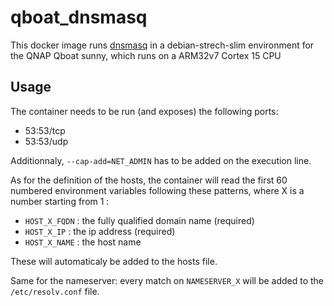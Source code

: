 # qboat_dnsmasq
This docker image runs [dnsmasq](http://www.thekelleys.org.uk/dnsmasq/doc.html) in a debian-strech-slim environment
for the QNAP Qboat sunny, which runs on a ARM32v7 Cortex 15 CPU

## Usage
The container needs to be run (and exposes) the following ports:
- 53:53/tcp
- 53:53/udp

Additionnaly, `--cap-add=NET_ADMIN` has to be added on the execution line.

As for the definition of the hosts, the container will read the first 60 numbered environment variables following these patterns, where X is a number starting from 1 :
- `HOST_X_FQDN` : the fully qualified domain name (required)
- `HOST_X_IP` : the ip address (required)
- `HOST_X_NAME` : the host name

These will automaticaly be added to the hosts file.

Same for the nameserver: every match on `NAMESERVER_X` will be added to the `/etc/resolv.conf` file.
